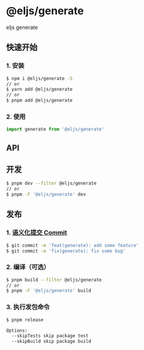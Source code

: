 # @eljs/generate

eljs generate

## 快速开始

### 1. 安装

```bash
$ npm i @eljs/generate -S
// or
$ yarn add @eljs/generate
// or
$ pnpm add @eljs/generate
```

### 2. 使用

```ts
import generate from '@eljs/generate'
```

## API


## 开发

```bash
$ pnpm dev --filter @eljs/generate
// or
$ pnpm -F '@eljs/generate' dev
```

## 发布

### 1. [语义化提交 Commit](https://www.conventionalcommits.org/en/v1.0.0/#summary) 

```bash
$ git commit -m 'feat(generate): add some feature'
$ git commit -m 'fix(generate): fix some bug'
```

### 2. 编译（可选）

```bash
$ pnpm build --filter @eljs/generate
// or
$ pnpm -F '@eljs/generate' build
```

### 3. 执行发包命令

```bash
$ pnpm release

Options:
  --skipTests skip package test
  --skipBuild skip package build
```
